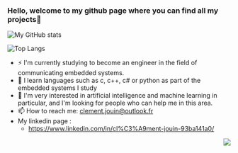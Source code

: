 ### Hello, welcome to my github page where you can find all my projects👋
![My GitHub stats](https://github-readme-stats.vercel.app/api?username=ClementJouin75&show_icons=true&theme=dark&include_all_commits=true)

![Top Langs](https://github-readme-stats.vercel.app/api/top-langs/?username=ClementJouin75&theme=blue) 

- ⚡ I'm currently studying to become an engineer in the field of communicating embedded systems. 
- 🌱 I learn languages such as c, c++, c# or python as part of the embedded systems I study
- 🤔 I'm very interested in artificial intelligence and machine learning in particular, and I'm looking for people who can help me in this area.
- 📫 How to reach me: clement.jouin@outlook.fr
- My linkedin page : 
	- https://www.linkedin.com/in/cl%C3%A9ment-jouin-93ba141a0/

<img  align="right" src="https://komarev.com/ghpvc/?username=ClementJouin75&label=Profile%20views&color=0e75b6&style=flat"  />
